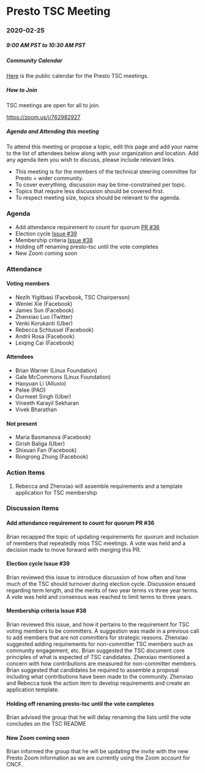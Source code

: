 # Presto TSC Meeting

### 2020-02-25
##### 9:00 AM PST to 10:30 AM PST

##### Community Calendar
[Here](https://calendar.google.com/calendar/embed?src=linuxfoundation.org_vrjlva5b0u73ps75fvnv5sasi4%40group.calendar.google.com&ctz=America%2FChicago) is the public calendar for the Presto TSC meetings.

##### How to Join
TSC meetings are open for all to join.

https://zoom.us/j/762982927

##### Agenda and Attending this meeting

To attend this meeting or propose a topic, edit this page and add your name to the list of attendees below along with your organization and location. Add any agenda item you wish to discuss, please include relevant links.

* This meeting is for the members of the technical steering committee for Presto + wider community.
* To cover everything, discussion may be time-constrained per topic.
* Topics that require less discussion should be covered first.
* To respect meeting size, topics should be relevant to the agenda.

### Agenda

- Add attendance requirement to count for quorum [PR #36](https://github.com/prestodb/tsc/pull/36)
- Election cycle [Issue #39](https://github.com/prestodb/tsc/issues/39)
- Membership criteria [Issue #38](https://github.com/prestodb/tsc/issues/38)
- Holding off renaming presto-tsc until the vote completes
- New Zoom coming soon

### Attendance

#### Voting members
* Nezih Yigitbasi (Facebook, TSC Chairperson)
* Wenlei Xie (Facebook)
* James Sun  (Facebook)
* Zhenxiao Luo (Twitter)
* Venki Korukanti (Uber)
* Rebecca Schlussel (Facebook)
* Andrii Rosa (Facebook)
* Leiqing Cai (Facebook)

#### Attendees
* Brian Warner (Linux Foundation)
* Gale McCommons (Linux Foundation)
* Haoyuan Li (Alluxio)
* Pelee (PAO)
* Gurmeet Singh (Uber)
* Vineeth Karayil Sekharan
* Vivek Bharathan

#### Not present
* Maria Basmanova (Facebook)
* Girish Baliga (Uber)
* Shixuan Fan (Facebook)
* Rongrong Zhong (Facebook)

### Action Items
1. Rebecca and Zhenxiao will assemble requirements and a template application for TSC membership

### Discussion Items

#### Add attendance requirement to count for quorum PR #36
Brian recapped the topic of updating requirements for quorum and inclusion of members that repeatedly miss TSC meetings. A vote was held and a decision made to move forward with merging this PR. 

#### Election cycle Issue #39
Brian reviewed this issue to introduce discussion of how often and how much of the TSC should turnover during election cycle. Discussion ensued regarding term length, and the merits of two year terms vs three year terms. A vote was held and consensus was reached to limit terms to three years. 

#### Membership criteria Issue #38
Brian reviewed this issue, and how it pertains to the requirement for TSC voting members to be committers. A suggestion was made in a previous call to add members that are not committers for strategic reasons. Zhenxiao suggested adding requirements for non-committer TSC members such as community engagement, etc. Brian suggested the TSC document core principles of what is expected of TSC candidates. Zhenxiao mentioned a concern with how contributions are measured for non-committer members. Brian suggested that candidates be required to assemble a proposal including what contributions have been made to the community. Zhenxiao and Rebecca took the action item to develop requirements and create an application template. 

#### Holding off renaming presto-tsc until the vote completes
Brian advised the group that he will delay renaming the lists until the vote concludes on the TSC README

#### New Zoom coming soon
Brian informed the group that he will be updating the invite with the new Presto Zoom information as we are currently using the Zoom account for CNCF. 
